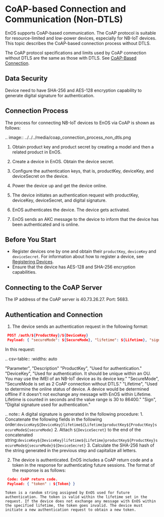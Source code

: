 # CoAP-based Connection and Communication (Non-DTLS)

EnOS supports CoAP-based communication. The CoAP protocol is suitable for resource-limited and low-power devices, especially for NB-IoT devices. This topic describes the CoAP-based connection process without DTLS.

The CoAP protocol specifications and limits used by CoAP connection without DTLS are the same as those with DTLS. See [CoAP-Based Connection](../../../learn/enos_coap).

## Data Security

Device need to have SHA-256 and AES-128 encryption capability to generate digital signature for authentication.

## Connection Process

The process for connecting NB-IoT devices to EnOS via CoAP is shown as follows:

.. image:: ../../../media/coap_connection_process_non_dtls.png

1. Obtain product key and product secret by creating a model and then a related product in EnOS.

2. Create a device in EnOS. Obtain the device secret.
   
3. Configure the authentication keys, that is, productKey, deviceKey, and deviceSecret on the device.
    
4. Power the device up and get the device online.

5. The device initiates an authentication request with productKey, deviceKey, deviceSecret, and digital signature.

6. EnOS authenticates the device. The device gets activated.

7. EnOS sends an AKC message to the device to inform that the device has been authenticated and is online.

## Before You Start

- Register devices one by one and obtain their `productKey`, `deviceKey` and `deviceSecret`. For information about how to register a device, see [Registering Devices](../../howto/device/manage/creating_device).
- Ensure that the device has AES-128 and SHA-256 encryption capabilities.

## Connecting to the CoAP Server

The IP address of the CoAP server  is 40.73.26.27. Port: 5683.

## Authentication and Connection

1. The device sends an authentication request in the following format:
  ```json
   POST /auth/${ProductKey}/${DeviceKey}
   Payload: { "secureMode": ${SecureMode}, "lifetime": ${Lifetime}, "sign": ${sign} }
  ```
  In this request:

  .. csv-table::
   :widths: auto

   "Parameter", "Description"
   "ProductKey", "Used for authentication."
   "DeviceKey",	"Used for authentication. It should be unique within an OU. You may use the IMEI of an NB-IoT device as its device key."
   "SecureMode", "SecureMode is set as 2 CoAP connection without DTLS."
   "Lifetime", "Used to determine the online status of device. A device would be determined offline if it doesn't not exchange any message with EnOS within Lifetime. Lifetime is counted in seconds and the value range is 30 to 86400."
   "Sign",	"Digital signature used for authentication."

  .. note:: A digital signature is generated in the following procedure:
      1. Concatenate the following fields in the following order:`deviceKey${DeviceKey}lifetime${Lifetime}productKey${ProductKey}secureMode${secureMode}`
      2. Attach `${DeviceSecret}` to the end of the concatenated string:`deviceKey${DeviceKey}lifetime${Lifetime}productKey${ProductKey}secureMode${secureMode}${DeviceSecret}`
      3. Calculate the SHA-256 hash of the string generated in the previous step and capitalize all letters.

2. The device is authenticated. EnOS includes a CoAP return code and a token in the response for authenticating future sessions. The format of the response is as follows:
  ```json
   Code: CoAP return code.
   Payload: { "token" : ${Token} }
   ```
    
    Token is a random string assigned by EnOS used for future authentication. The token is valid within the lifetime set in the request. If the device does not exchange any message with EnOS within the specified lifetime, the token goes invalid. The device must initiate a new authentication request to obtain a new token.






 

 

